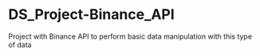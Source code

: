 # DS_Project-Binance_API
Project with Binance API to perform basic data manipulation with this type of data
